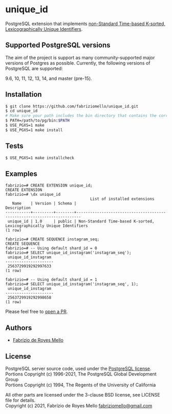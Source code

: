 # unique_id
PostgreSQL extension that implements [non-Standard Time-based K-sorted, Lexicographically Unique Identifiers](https://github.com/uuid6/uuid6-ietf-draft/blob/master/research/sortable-id-comparisons.md).

## Supported PostgreSQL versions

The aim of the project is support as many community-supported major versions of Postgres as possible. Currently, the following versions of PostgreSQL are supported:

9.6, 10, 11, 12, 13, 14, and master (pre-15).

## Installation

```sh
$ git clone https://github.com/fabriziomello/unique_id.git
$ cd unique_id
# Make sure your path includes the bin directory that contains the correct `pg_config`
$ PATH=/path/to/pg/bin:$PATH
$ USE_PGXS=1 make
$ USE_PGXS=1 make install
```

## Tests

```sh
$ USE_PGXS=1 make installcheck
```

## Examples

```
fabrizio=# CREATE EXTENSION unique_id;
CREATE EXTENSION
fabrizio=# \dx unique_id
                                     List of installed extensions
   Name    | Version | Schema |                              Description                               
-----------+---------+--------+------------------------------------------------------------------------
 unique_id | 1.0     | public | Non-Standard Time-based K-sorted, Lexicographically Unique Identifiers
(1 row)

fabrizio=# CREATE SEQUENCE instagram_seq;
CREATE SEQUENCE
fabrizio=# -- Using default shard_id = 0
fabrizio=# SELECT unique_id_instagram('instagram_seq');
 unique_id_instagram 
---------------------
 2563729919292997633
(1 row)

fabrizio=# -- Using default shard_id = 1
fabrizio=# SELECT unique_id_instagram('instagram_seq', 1);
 unique_id_instagram 
---------------------
 2563729919292998658
(1 row)
```
Please feel free to [open a PR](https://github.com/fabriziomello/unique_id/pull/new/master).

## Authors

- [Fabrízio de Royes Mello](mailto:fabriziomello@gmail.com)

## License

PostgreSQL server source code, used under the [PostgreSQL license](https://www.postgresql.org/about/licence/).<br>
Portions Copyright (c) 1996-2021, The PostgreSQL Global Development Group<br>
Portions Copyright (c) 1994, The Regents of the University of California

All other parts are licensed under the 3-clause BSD license, see LICENSE file for details.<br>
Copyright (c) 2021, Fabrízio de Royes Mello <fabriziomello@gmail.com>
